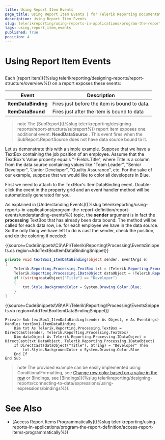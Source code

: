 ```yaml
---
title: Using Report Item Events
page_title: Using Report Item Events | for Telerik Reporting Documentation
description: Using Report Item Events
slug: telerikreporting/using-reports-in-applications/program-the-report-definition/report-events/using-report-item-events
tags: using,report,item,events
published: True
position: 4
---
```


# Using Report Item Events



## 

Each [report item]({%slug telerikreporting/designing-reports/report-structure/overview%}) on a report exposes these events:         

| Event | Description |
| ------ | ------ |
| __ItemDataBinding__ |Fires just before the item is bound to data.|
| __ItemDataBound__ |Fires just after the item is bound to data|

>note The [SubReport]({%slug telerikreporting/designing-reports/report-structure/subreport%}) report item exposes one additional event:              __NeedDataSource__ . This event fires when the SubReport.ReportSource does not have data source bound to it.           

Let us demonstrate this with a simple example. Suppose that we have a TextBox containing the job position of an employee.           Assume that the TextBox's Value property equals "=Fields.Title", where Title is a column from the data source containing values like            "Team Leader", "Senior Developer", "Junior Developer", "Quality Assurance", etc. For the sake of our example, suppose that we would            like to color all developers in Blue.

First we need to attach to the TextBox's ItemDataBinding event. Double-click the event in the property grid           and an event handler method will be automatically generated for you.         

As explained in [Understanding Events]({%slug telerikreporting/using-reports-in-applications/program-the-report-definition/report-events/understanding-events%}) topic, the           __sender__  argument is in fact the __processing__  TextBox that           has already been data bound. The method will be called for each data row, i.e. for each employee we have in the           data source. So the only thing we have left to do is cast the sender, check the position, and do the coloring if           needed:         

{{source=CodeSnippets\CS\API\Telerik\Reporting\Processing\EventsSnippets.cs region=AddTextBoxItemDataBindingSnippet}}
````C#
private void textBox1_ItemDataBinding(object sender, EventArgs e)
{
    Telerik.Reporting.Processing.TextBox txt = (Telerik.Reporting.Processing.TextBox)sender;
    Telerik.Reporting.Processing.IDataObject dataObject = (Telerik.Reporting.Processing.IDataObject)txt.DataObject;
    if ((string)dataObject["Title"] == "Developer")
    {
        txt.Style.BackgroundColor = System.Drawing.Color.Blue;
    }
}
````
{{source=CodeSnippets\VB\API\Telerik\Reporting\Processing\EventsSnippets.vb region=AddTextBoxItemDataBindingSnippet}}
````VB
Private Sub textBox1_ItemDataBinding(sender As Object, e As EventArgs) Handles textBox1.ItemDataBinding
    Dim txt As Telerik.Reporting.Processing.TextBox = DirectCast(sender, Telerik.Reporting.Processing.TextBox)
    Dim dataObject As Telerik.Reporting.Processing.IDataObject = DirectCast(txt.DataObject, Telerik.Reporting.Processing.IDataObject)
    If DirectCast(dataObject("Title"), String) = "Developer" Then
        txt.Style.BackgroundColor = System.Drawing.Color.Blue
    End If
End Sub
````

>note The provided example can be easily implemented using ConditionalFormatting, see              [Change row color based on a value in the row](https://docs.telerik.com/reporting/knowledge-base/change-row-color-based-on-value)              or Bindings, see [Bindings]({%slug telerikreporting/designing-reports/connecting-to-data/expressions/using-expressions/bindings%}).           

# See Also

 * [Access Report Items Programmatically]({%slug telerikreporting/using-reports-in-applications/program-the-report-definition/access-report-items-programmatically%})
